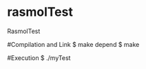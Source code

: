 rasmolTest
===============

RasmolTest

#Compilation and Link
$ make depend
$ make

#Execution
$ ./myTest
